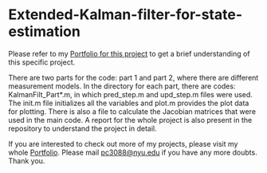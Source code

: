 # Extended-Kalman-filter-for-state-estimation

Please refer to my [Portfolio for this project](https://www.notion.so/Extended-Kalman-filter-for-state-estimation-fd08ab2a4278453ab05cb0bbe836f183?pvs=4) to get a brief understanding of this specific project. 

There are two parts for the code: part 1 and part 2, where there are different measurement models.
In the directory for each part, there are codes: KalmanFilt_Part*.m, in which pred_step.m and upd_step.m files were used. The init.m file initializes all the variables and plot.m provides the plot data for plotting. 
There is also a file to calculate the Jacobian matrices that were used in the main code. A report for the whole project is also present in the repository to understand the project in detail.

If you are interested to check out more of my projects, please visit my whole [Portfolio](https://spiffy-number-442.notion.site/Robotics-Engineering-Portfolio-632ef9567d1e4c0dbd8aad8733a57820). Please mail pc3088@nyu.edu if you have any more doubts. Thank you.
